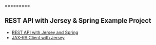 =========

## REST API with Jersey & Spring Example Project
- [REST API with Jersey and Spring](http://www.nklkarthi.com/jersey-rest-api-with-spring)
- [JAX-RS Client with Jersey](http://www.nklkarthi.com/jersey-jax-rs-client)
